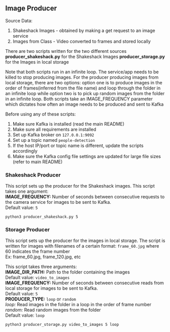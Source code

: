 ## Image Producer
Source Data:
1) Shakeshack Images - obtained by making a get request to an image service
2) Images from Class - Video converted to frames and stored locally

There are two scripts written for the two different sources
**producer_shakeshack.py** for the Shakeshack Images
**producer_storage.py** for the Images in local storage

Note that both scripts run in an infinite loop. The service/app needs to be killed to stop producing images. For the producer producing images from local storage, there are two options: option one is to produce images in the order of frames(inferred from the file name) and loop through the folder in an infinite loop while option two is to pick up random images from the folder in an infinite loop. Both scripts take an IMAGE_FREQUENCY parameter which dictates how often an image needs to be produced and sent to Kafka

Before using any of these scripts:
1) Make sure Kafka is installed (read the main README)
2) Make sure all requirements are installed
3) Set up Kafka broker on `127.0.0.1:9092`
4) Set up a topic named `people-detection`
5) If the host IP/port or topic name is different, update the scripts accordingly
6) Make sure the Kafka config file settings are updated for large file sizes (refer to main README)

### Shakeshack Producer
This script sets up the producer for the Shakeshack images. This script takes one argument:  
**IMAGE_FREQUENCY:** Number of seconds between consecutive requests to the camera service for images to be sent to Kafka.  
Default value: `5`  

```
python3 producer_shakeshack.py 5
```

### Storage Producer
This script sets up the producer for the images in local storage. The script is written for images with filenames of a certain format: `frame_60.jpg` where 60 indicates the frame number  
Ex: frame_60.jpg, frame_120.jpg, etc  

This script takes three arguments:  
**IMAGE_DIR_PATH:** Path to the folder containing the images  
Default value: `video_to_images`  
**IMAGE_FREQUENCY:** Number of seconds between consecutive reads from local storage for images to be sent to Kafka.  
Default value: `5`  
**PRODUCER_TYPE:** `loop` or `random`  
*loop:* Read images in the folder in a loop in the order of frame number  
*random:* Read random images from the folder  
Default value: `loop`  

```
python3 producer_storage.py video_to_images 5 loop
```
